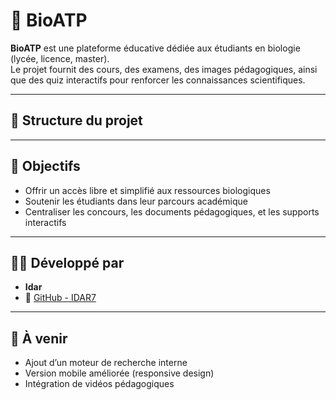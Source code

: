 # 🌿 BioATP

**BioATP** est une plateforme éducative dédiée aux étudiants en biologie (lycée, licence, master).  
Le projet fournit des cours, des examens, des images pédagogiques, ainsi que des quiz interactifs pour renforcer les connaissances scientifiques.

---

## 📁 Structure du projet


---

## 🚀 Objectifs

- Offrir un accès libre et simplifié aux ressources biologiques
- Soutenir les étudiants dans leur parcours académique
- Centraliser les concours, les documents pédagogiques, et les supports interactifs

---

## 👨‍🔬 Développé par

- **Idar**
- 🔗 [GitHub - IDAR7](https://github.com/IDAR7)

---

## 📌 À venir

- Ajout d’un moteur de recherche interne
- Version mobile améliorée (responsive design)
- Intégration de vidéos pédagogiques
